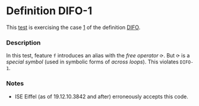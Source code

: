# Definition DIFO-1

This [test](.) is exercising the case [1](../Readme.md) of the definition [DIFO](../../difo/Readme.md).

### Description

In this test, feature `f` introduces an alias with the *free operator* `⟳`. But `⟳` is a *special symbol* (used in symbolic forms of *across loops*). This violates `DIFO-1`.

### Notes

* ISE Eiffel (as of 19.12.10.3842 and after) erroneously accepts this code.
